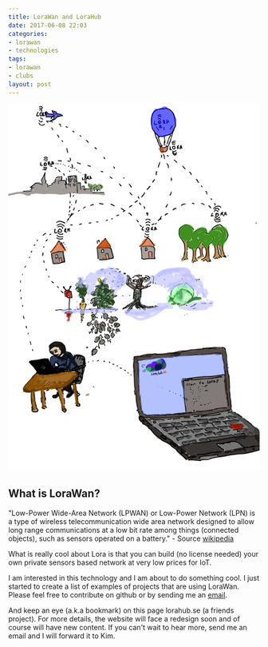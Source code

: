 ```yaml
---
title: LoraWan and LoraHub
date: 2017-06-08 22:03
categories:
- lorawan
- technologies
tags:
- lorawan
- clubs
layout: post
---
```


![what is Lora](/images/lorahub.svg)
## What is LoraWan?
"Low-Power Wide-Area Network (LPWAN) or Low-Power Network (LPN) is a type of wireless telecommunication wide area network designed to allow long range communications at a low bit rate among things (connected objects), such as sensors operated on a battery." - Source [wikipedia](https://en.m.wikipedia.org/wiki/LPWAN)

What is really cool about Lora is that you can build (no license needed) your own private sensors based network at very low prices for IoT. 

I am interested in this technology and I am about to do something cool. I just started to create a list of  examples of projects that are using LoraWan. Please feel free to contribute on github or by sending me an <a href="mailto:alin@mechenici.ro">email</a>.

And keep an eye (a.k.a bookmark) on this page lorahub.se (a friends project). For more details, the website will face a redesign soon and of course will have new content. If you can't wait to hear more, send me an email and I will forward it to Kim. 

